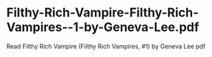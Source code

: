 # Filthy-Rich-Vampire-Filthy-Rich-Vampires--1-by-Geneva-Lee.pdf
Read Filthy Rich Vampire (Filthy Rich Vampires, #1) by Geneva Lee pdf
